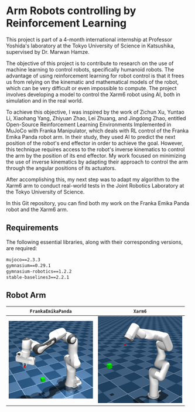 # Arm Robots controlling by Reinforcement Learning

This project is part of a 4-month international internship at Professor Yoshida's laboratory at the Tokyo University of Science in Katsushika, supervised by Dr. Marwan Hamze.

The objective of this project is to contribute to research on the use of machine learning to control robots, specifically humanoid robots. The advantage of using reinforcement learning for robot control is that it frees us from relying on the kinematic and mathematical models of the robot, which can be very difficult or even impossible to compute.
The project involves developing a model to control the Xarm6 robot using AI, both in simulation and in the real world. 

To achieve this objective, I was inspired by the work of Zichun Xu, Yuntao Li, Xiaohang Yang, Zhiyuan Zhao, Lei Zhuang, and Jingdong Zhao, entitled Open-Source Reinforcement Learning Environments Implemented in MuJoCo with Franka Manipulator, which deals with RL control of the Franka Emika Panda robot arm. In their study, they used AI to predict the next position of the robot's end effector in order to achieve the goal. However, this technique requires access to the robot's inverse kinematics to control the arm by the position of its end effector. My work focused on minimizing the use of inverse kinematics by adapting their approach to control the arm through the angular positions of its actuators.

After accomplishing this, my next step was to adapt my algorithm to the Xarm6 arm to conduct real-world tests in the Joint Robotics Laboratory at the Tokyo University of Science.

In this Git repository, you can find both my work on the Franka Emika Panda robot and the Xarm6 arm.

## Requirements

The following essential libraries, along with their corresponding versions, are required:

    mujoco==2.3.3
    gymnasium==0.29.1
    gymnasium-robotics==1.2.2
    stable-baselines3==2.2.1

## Robot Arm

<div align="center">

`FrankaEmikaPanda` | `Xarm6` |
|:------------------------:|:------------------------:|
<img src="./Pictures/FrankaEmikaPandaArm/frankaEmikaPandaArm.png" alt="" width="230"/> | <img src="./Pictures/Xarm6/Xarm6.png" alt="" width="230"/> |

</div>